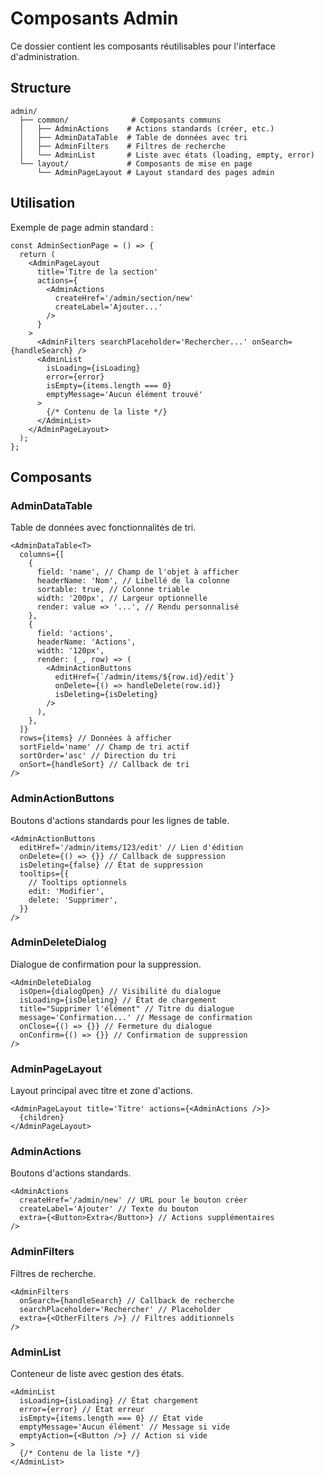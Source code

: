 # Composants Admin

Ce dossier contient les composants réutilisables pour l'interface
d'administration.

## Structure

```
admin/
  ├── common/              # Composants communs
  │   ├── AdminActions    # Actions standards (créer, etc.)
  │   ├── AdminDataTable  # Table de données avec tri
  │   ├── AdminFilters    # Filtres de recherche
  │   └── AdminList       # Liste avec états (loading, empty, error)
  └── layout/             # Composants de mise en page
      └── AdminPageLayout # Layout standard des pages admin
```

## Utilisation

Exemple de page admin standard :

```tsx
const AdminSectionPage = () => {
  return (
    <AdminPageLayout
      title='Titre de la section'
      actions={
        <AdminActions
          createHref='/admin/section/new'
          createLabel='Ajouter...'
        />
      }
    >
      <AdminFilters searchPlaceholder='Rechercher...' onSearch={handleSearch} />
      <AdminList
        isLoading={isLoading}
        error={error}
        isEmpty={items.length === 0}
        emptyMessage='Aucun élément trouvé'
      >
        {/* Contenu de la liste */}
      </AdminList>
    </AdminPageLayout>
  );
};
```

## Composants

### AdminDataTable

Table de données avec fonctionnalités de tri.

```tsx
<AdminDataTable<T>
  columns={[
    {
      field: 'name', // Champ de l'objet à afficher
      headerName: 'Nom', // Libellé de la colonne
      sortable: true, // Colonne triable
      width: '200px', // Largeur optionnelle
      render: value => '...', // Rendu personnalisé
    },
    {
      field: 'actions',
      headerName: 'Actions',
      width: '120px',
      render: (_, row) => (
        <AdminActionButtons
          editHref={`/admin/items/${row.id}/edit`}
          onDelete={() => handleDelete(row.id)}
          isDeleting={isDeleting}
        />
      ),
    },
  ]}
  rows={items} // Données à afficher
  sortField='name' // Champ de tri actif
  sortOrder='asc' // Direction du tri
  onSort={handleSort} // Callback de tri
/>
```

### AdminActionButtons

Boutons d'actions standards pour les lignes de table.

```tsx
<AdminActionButtons
  editHref='/admin/items/123/edit' // Lien d'édition
  onDelete={() => {}} // Callback de suppression
  isDeleting={false} // État de suppression
  tooltips={{
    // Tooltips optionnels
    edit: 'Modifier',
    delete: 'Supprimer',
  }}
/>
```

### AdminDeleteDialog

Dialogue de confirmation pour la suppression.

```tsx
<AdminDeleteDialog
  isOpen={dialogOpen} // Visibilité du dialogue
  isLoading={isDeleting} // État de chargement
  title="Supprimer l'élément" // Titre du dialogue
  message='Confirmation...' // Message de confirmation
  onClose={() => {}} // Fermeture du dialogue
  onConfirm={() => {}} // Confirmation de suppression
/>
```

### AdminPageLayout

Layout principal avec titre et zone d'actions.

```tsx
<AdminPageLayout title='Titre' actions={<AdminActions />}>
  {children}
</AdminPageLayout>
```

### AdminActions

Boutons d'actions standards.

```tsx
<AdminActions
  createHref='/admin/new' // URL pour le bouton créer
  createLabel='Ajouter' // Texte du bouton
  extra={<Button>Extra</Button>} // Actions supplémentaires
/>
```

### AdminFilters

Filtres de recherche.

```tsx
<AdminFilters
  onSearch={handleSearch} // Callback de recherche
  searchPlaceholder='Rechercher' // Placeholder
  extra={<OtherFilters />} // Filtres additionnels
/>
```

### AdminList

Conteneur de liste avec gestion des états.

```tsx
<AdminList
  isLoading={isLoading} // État chargement
  error={error} // État erreur
  isEmpty={items.length === 0} // État vide
  emptyMessage='Aucun élément' // Message si vide
  emptyAction={<Button />} // Action si vide
>
  {/* Contenu de la liste */}
</AdminList>
```
